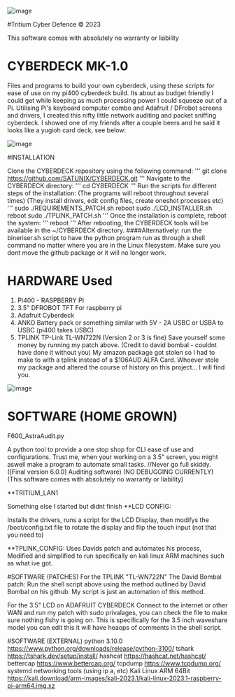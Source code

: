 ![image](https://user-images.githubusercontent.com/111553838/235823036-59a407e6-5495-47c8-a8ce-ac0dcb7bdf75.png)

  
#Tritium Cyber Defence © 2023

This software comes with absolutely no warranty or liability
# CYBERDECK MK-1.0

Files and programs to build your own cyberdeck, using these scripts for ease of use on my pi400 cyberdeck build. 
Its about as budget friendly I could get while keeping as much processing power I could squeeze out of a Pi. 
Utilising Pi's keyboard computer combo and Adafruit / DFrobot screens and drivers, I created this nifty little network auditing and packet sniffing cyberdeck. 
I showed one of my friends after a couple beers and he said it looks like a yugioh card deck, see below: 


![image](https://user-images.githubusercontent.com/111553838/235816204-10f7dd93-4c44-4003-a509-ce212c273afb.png)
  
#INSTALLATION

Clone the CYBERDECK repository using the following command:
'''
git clone https://github.com/SATUNIX/CYBERDECK.git
'''
Navigate to the CYBERDECK directory:
'''
cd CYBERDECK
'''
Run the scripts for different steps of the installation:
(The programs will reboot throughout several times) 
(They install drivers, edit config files, create oneshot processes etc) 
'''
sudo ./REQUIREMENTS_PATCH.sh
reboot
sudo ./LCD_INSTALLER.sh
reboot
sudo ./TPLINK_PATCH.sh
'''
Once the installation is complete, reboot the system:
'''
reboot
'''
After rebooting, the CYBERDECK tools will be available in the ~/CYBERDECK directory.
####Alternatively:
run the bineriser.sh script to have the python program run as through a shell command no matter where you are in the Linux filesystem. 
Make sure you dont move the github package or it will no longer work. 

# HARDWARE Used  
1. Pi400 - RASPBERRY PI 
2. 3.5" DFROBOT TFT For raspberry pi 
3. Adafruit Cyberdeck 
4. ANKO Battery pack or something similar with 5V - 2A USBC or USBA to USBC (pi400 takes USBC)
5. TPLINK TP-Link TL-WN722N (Version 2 or 3 is fine) 
  Save yourself some money by running my patch above. (Credit to david bombal - couldnt have done it without you) 
  My amazon package got stolen so I had to make to with a tplink instead of a $106AUD ALFA Card. 
    Whoever stole my package and altered the course of history on this project... I will find you. 
    
![image](https://user-images.githubusercontent.com/111553838/235816261-7dbdffaf-4e7a-4004-a24c-8b85e254a1d3.png)


# SOFTWARE (HOME GROWN)
F600_AstraAudit.py 

  A python tool to provide a one stop shop for CLI ease of use and configurations. 
  Trust me, when your working on a 3.5" screen, you might aswell make a program to automate small tasks. 
  //Never go full skiddy. 
  ([Final version 6.0.0] Auditing software)
  (NO DEBUGGING CURRENTLY) 
  (This software comes with absolutely no warranty or liability)
  
**TRITIUM_LAN1 

  Something else I started but didnt finish
**LCD CONFIG: 

  Installs the drivers, runs a script for the LCD Display, then modifys the /boot/config.txt file to rotate the display and flip the touch input (not that you need to) 
  
**TPLINK_CONFIG: 
  Uses Davids patch and automates his process, Modified and simplified to run specifically on kali linux ARM machines such as what ive got. 
  
#SOFTWARE (PATCHES) 
For the TPLINK "TL-WN722N" 
The David Bombal patch: Run the shell script above using the method outlined by David Bombal on his github. My script is just an automation of this method. 

For the 3.5" LCD on ADAFRUIT CYBERDECK 
Connect to the internet or other WAN and run my patch with sudo privalages, you can check the file to make sure nothing fishy is going on. 
This is specifically for the 3.5 inch waveshare model you can edit this it will have heaops of comments in the shell script. 



#SOFTWARE (EXTERNAL)
python 3.10.0 https://www.python.org/downloads/release/python-3100/
tshark https://tshark.dev/setup/install/
hashcat https://hashcat.net/hashcat/
bettercap https://www.bettercap.org/
tcpdump https://www.tcpdump.org/
systemd networking tools (using ip a, etc) 
Kali Linux ARM 64Bit https://kali.download/arm-images/kali-2023.1/kali-linux-2023.1-raspberry-pi-arm64.img.xz

